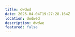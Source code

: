 ```yaml
---
title: dwdwd
date: 2025-04-04T19:27:28.164Z
location: dwdwed
description: dwdwe
featured: false
---
```

